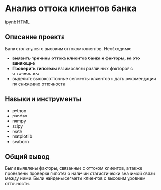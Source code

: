 # Анализ оттока клиентов банка
[ipynb]() [HTML]()

## Описание проекта

Банк столкнулся с высоким оттоком клиентов. Необходимо:
- **выявить причины оттока клиентов банка и факторы, на это влияющие**
- **Проверить гипотезы** взаимосвязи различных факторов с отточностью
- выделить высокоотточные сегменты клиентов и дать рекомендации по снижению отточности

## Навыки и инструменты
- python
- pandas
- numpy
- scipy
- math
- matplotlib
- seaborn

## Общий вывод
Были выявлены факторы, связанные с оттоком клиентов, а также проведены проверки гипотез о наличии статистически значимой связи между ними.
Были найдены сегметы клиентов с высоким уровнем отточности.
